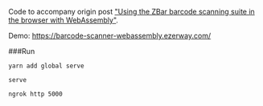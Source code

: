 Code to accompany origin post ["Using the ZBar barcode scanning suite in the browser with WebAssembly"](https://barkeywolf.consulting/posts/barcode-scanner-webassembly/).

Demo: https://barcode-scanner-webassembly.ezerway.com/

###Run

```yarn add global serve```

```serve```

```ngrok http 5000```
